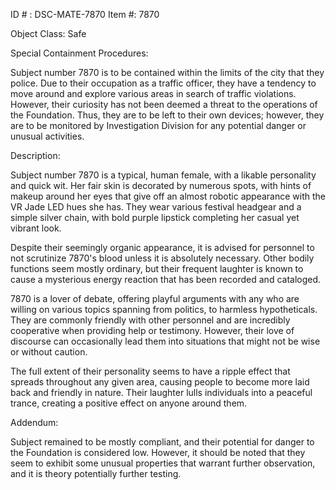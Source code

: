 ID # : DSC-MATE-7870
Item #: 7870

Object Class: Safe

Special Containment Procedures:

Subject number 7870 is to be contained within the limits of the city that they police. Due to their occupation as a traffic officer, they have a tendency to move around and explore various areas in search of traffic violations. However, their curiosity has not been deemed a threat to the operations of the Foundation. Thus, they are to be left to their own devices; however, they are to be monitored by Investigation Division for any potential danger or unusual activities.

Description:

Subject number 7870 is a typical, human female, with a likable personality and quick wit. Her fair skin is decorated by numerous spots, with hints of makeup around her eyes that give off an almost robotic appearance with the VR Jade LED hues she has. They wear various festival headgear and a simple silver chain, with bold purple lipstick completing her casual yet vibrant look.

Despite their seemingly organic appearance, it is advised for personnel to not scrutinize 7870's blood unless it is absolutely necessary. Other bodily functions seem mostly ordinary, but their frequent laughter is known to cause a mysterious energy reaction that has been recorded and cataloged. 

7870 is a lover of debate, offering playful arguments with any who are willing on various topics spanning from politics, to harmless hypotheticals. They are commonly friendly with other personnel and are incredibly cooperative when providing help or testimony. However, their love of discourse can occasionally lead them into situations that might not be wise or without caution.

The full extent of their personality seems to have a ripple effect that spreads throughout any given area, causing people to become more laid back and friendly in nature. Their laughter lulls individuals into a peaceful trance, creating a positive effect on anyone around them.

Addendum: 

Subject remained to be mostly compliant, and their potential for danger to the Foundation is considered low. However, it should be noted that they seem to exhibit some unusual properties that warrant further observation, and it is theory potentially further testing.